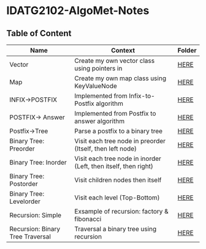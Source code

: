 # IDATG2102-AlgoMet-Notes


## Table of Content


| **Name**         | **Context**                                   | **Folder** |
|------------------|-----------------------------------------------|------------|
| Vector           | Create my own vector class using pointers in  |[HERE](https://github.com/KjetilIN/IDATG2102-AlgoMet-Notes/tree/main/Vector)|
| Map              | Create my own map class using KeyValueNode    |[HERE](https://github.com/KjetilIN/IDATG2102-AlgoMet-Notes/tree/main/Map)|
| INFIX->POSTFIX   | Implemented from Infix-to-Postfix algorithm   |[HERE](https://github.com/KjetilIN/IDATG2102-AlgoMet-Notes/tree/main/Infix-Postfix/InfixToPostFix)|
| POSTFIX-> Answer | Implemented from Postfix to answer algorithm  |[HERE](https://github.com/KjetilIN/IDATG2102-AlgoMet-Notes/tree/main/Infix-Postfix/PostFixToAnswer)|
| Postfix->Tree    | Parse a postfix to a binary tree    |[HERE](https://github.com/KjetilIN/IDATG2102-AlgoMet-Notes/tree/main/Tree/PostFixToTree)|
| Binary Tree: Preorder   | Visit each tree node in preorder (Itself, then left node) |[HERE](https://github.com/KjetilIN/IDATG2102-AlgoMet-Notes/tree/main/Tree/Traversal)|
| Binary Tree: Inorder    | Visit each tree node in inorder (Left, then itself, then right) |[HERE](https://github.com/KjetilIN/IDATG2102-AlgoMet-Notes/tree/main/Tree/Traversal)|
| Binary Tree: Postorder              | Visit children nodes then itself  |[HERE](https://github.com/KjetilIN/IDATG2102-AlgoMet-Notes/tree/main/Tree/Traversal)|
| Binary Tree: Levelorder         | Visit each level (Top-Bottom)  |[HERE](https://github.com/KjetilIN/IDATG2102-AlgoMet-Notes/tree/main/Tree/Traversal)|
| Recursion: Simple          | Exsample of recursion: factory & fibonacci  |[HERE](https://github.com/KjetilIN/IDATG2102-AlgoMet-Notes/tree/main/Recursion/Simple)|
| Recursion: Binary Tree Traversal         | Traversal a binary tree using recursion  |[HERE](https://github.com/KjetilIN/IDATG2102-AlgoMet-Notes/tree/main/Recursion/Traversal-Binary-Tree)|
